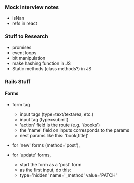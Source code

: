 ### Mock Interview notes
- isNan
- refs in react

### Stuff to Research
- promises
- event loops
- bit manipulation
- make hashing function in JS
- Static methods (class methods?) in JS

### Rails Stuff

#### Forms
- form tag
  + input tags (type=text/textarea, etc.)
  + input tag (type=submit)
  + 'action' field is the route (e.g. '/books')
  + the 'name' field on inputs corresponds to the params
  + nest params like this: 'book[title]'

- for 'new' forms (method='post'),

- for 'update' forms,
  + start the form as a 'post' form
  + as the first input, do this:
  + type='hidden' name='_method' value='PATCH'